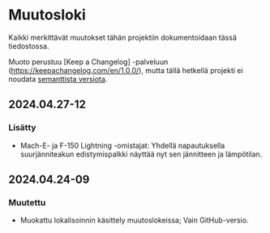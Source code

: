 # Muutosloki

Kaikki merkittävät muutokset tähän projektiin dokumentoidaan tässä tiedostossa.

Muoto perustuu [Keep a Changelog] -palveluun (https://keepachangelog.com/en/1.0.0/),
mutta tällä hetkellä projekti ei noudata [semanttista versiota](https://semver.org/spec/v2.0.0.html).

## 2024.04.27-12
### Lisätty
- Mach-E- ja F-150 Lightning -omistajat: Yhdellä napautuksella suurjänniteakun edistymispalkki näyttää nyt sen jännitteen ja lämpötilan.

## 2024.04.24-09
### Muutettu
- Muokattu lokalisoinnin käsittely muutoslokeissa; Vain GitHub-versio.

